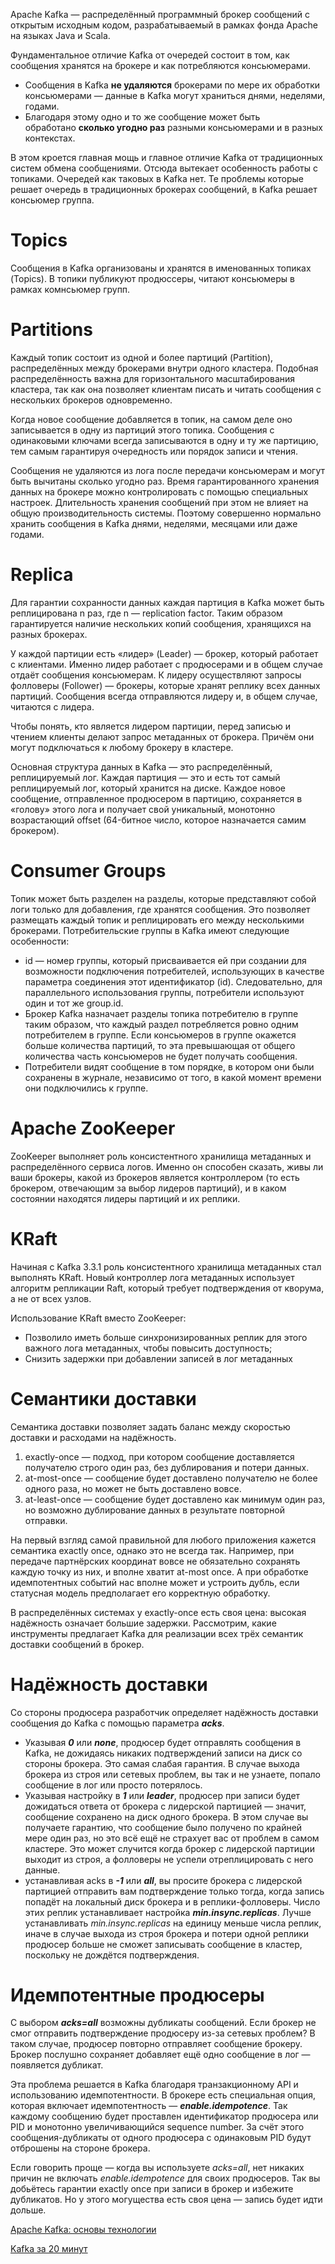 Apache Kafka — распределённый программный брокер сообщений с открытым исходным кодом, разрабатываемый в рамках фонда Apache на языках Java и Scala.

Фундаментальное отличие Kafka от очередей состоит в том, как сообщения хранятся на брокере и как потребляются консьюмерами.

- Сообщения в Kafka **не удаляются** брокерами по мере их обработки консьюмерами — данные в Kafka могут храниться днями, неделями, годами.
- Благодаря этому одно и то же сообщение может быть обработано **сколько угодно раз** разными консьюмерами и в разных контекстах.

В этом кроется главная мощь и главное отличие Kafka от традиционных систем обмена сообщениями. Отсюда вытекает особенность работы с топиками. Очередей как таковых в Kafka нет. Те проблемы которые решает очередь в традиционных брокерах сообщений, в Kafka решает консьюмер группа.

# Topics

Сообщения в Kafka организованы и хранятся в именованных топиках (Topics). В топики публикуют продюссеры, читают консьюмеры в рамках комнсьюмер групп.

# Partitions

Каждый топик состоит из одной и более партиций (Partition), распределённых между брокерами внутри одного кластера. Подобная распределённость важна для горизонтального масштабирования кластера, так как она позволяет клиентам писать и читать сообщения с нескольких брокеров одновременно.

Когда новое сообщение добавляется в топик, на самом деле оно записывается в одну из партиций этого топика. Сообщения с одинаковыми ключами всегда записываются в одну и ту же партицию, тем самым гарантируя очередность или порядок записи и чтения.

Сообщения не удаляются из лога после передачи консьюмерам и могут быть вычитаны сколько угодно раз. Время гарантированного хранения данных на брокере можно контролировать с помощью специальных настроек. Длительность хранения сообщений при этом не влияет на общую производительность системы. Поэтому совершенно нормально хранить сообщения в Kafka днями, неделями, месяцами или даже годами.

# Replica

Для гарантии сохранности данных каждая партиция в Kafka может быть реплицирована n раз, где n — replication factor. Таким образом гарантируется наличие нескольких копий сообщения, хранящихся на разных брокерах.

У каждой партиции есть «лидер» (Leader) — брокер, который работает с клиентами. Именно лидер работает с продюсерами и в общем случае отдаёт сообщения консьюмерам. К лидеру осуществляют запросы фолловеры (Follower) — брокеры, которые хранят реплику всех данных партиций. Сообщения всегда отправляются лидеру и, в общем случае, читаются с лидера.

Чтобы понять, кто является лидером партиции, перед записью и чтением клиенты делают запрос метаданных от брокера. Причём они могут подключаться к любому брокеру в кластере.

Основная структура данных в Kafka — это распределённый, реплицируемый лог. Каждая партиция — это и есть тот самый реплицируемый лог, который хранится на диске. Каждое новое сообщение, отправленное продюсером в партицию, сохраняется в «голову» этого лога и получает свой уникальный, монотонно возрастающий offset (64-битное число, которое назначается самим брокером).

# Consumer Groups

Топик может быть разделен на разделы, которые представляют собой логи только для добавления, где хранятся сообщения. Это позволяет размещать каждый топик и реплицировать его между несколькими брокерами. Потребительские группы в Kafka имеют следующие особенности:

- id — номер группы, который присваивается ей при создании для возможности подключения потребителей, использующих в качестве параметра соединения этот идентификатор (id). Следовательно, для параллельного использования группы, потребители используют один и тот же group.id.
- Брокер Kafka назначает разделы топика потребителю в группе таким образом, что каждый раздел потребляется ровно одним потребителем в группе. Если консьюмеров в группе окажется больше количества партиций, то эта превышающая от общего количества часть консьюмеров не будет получать сообщения.
- Потребители видят сообщение в том порядке, в котором они были сохранены в журнале, независимо от того, в какой момент времени они подключились к группе.


# Apache ZooKeeper

ZooKeeper выполняет роль консистентного хранилища метаданных и распределённого сервиса логов. Именно он способен сказать, живы ли ваши брокеры, какой из брокеров является контроллером (то есть брокером, отвечающим за выбор лидеров партиций), и в каком состоянии находятся лидеры партиций и их реплики.

# KRaft

Начиная с Kafka 3.3.1 роль консистентного хранилища метаданных стал выполнять KRaft. Новый контроллер лога метаданных использует алгоритм репликации Raft, который требует подтверждения от кворума, а не от всех узлов. 

Использование KRaft вместо ZooKeeper:

- Позволило иметь больше синхронизированных реплик для этого важного лога метаданных, чтобы повысить доступность;
- Снизить задержки при добавлении записей в лог метаданных

# Семантики доставки

Семантика доставки позволяет задать баланс между скоростью доставки и расходами на надёжность.

1. exactly-once — подход, при котором сообщение доставляется получателю строго один раз, без дублирования и потери данных.
2. at-most-once — сообщение будет доставлено получателю не более одного раза, но может не быть доставлено вовсе.
3. at-least-once — сообщение будет доставлено как минимум один раз, но возможно дублирование данных в результате повторной отправки.

На первый взгляд самой правильной для любого приложения кажется семантика exactly once, однако это не всегда так. Например, при передаче партнёрских координат вовсе не обязательно сохранять каждую точку из них, и вполне хватит at-most once. А при обработке идемпотентных событий нас вполне может и устроить дубль, если статусная модель предполагает его корректную обработку.

В распределённых системах у exactly-once есть своя цена: высокая надёжность означает большие задержки. Рассмотрим, какие инструменты предлагает Kafka для реализации всех трёх семантик доставки сообщений в брокер.

# Надёжность доставки

Со стороны продюсера разработчик определяет надёжность доставки сообщения до Kafka с помощью параметра **_acks_**.

- Указывая **_0_** или **_none_**, продюсер будет отправлять сообщения в Kafka, не дожидаясь никаких подтверждений записи на диск со стороны брокера. Это самая слабая гарантия. В случае выхода брокера из строя или сетевых проблем, вы так и не узнаете, попало сообщение в лог или просто потерялось.
- Указывая настройку в **_1_** или **_leader_**, продюсер при записи будет дожидаться ответа от брокера с лидерской партицией — значит, сообщение сохранено на диск одного брокера. В этом случае вы получаете гарантию, что сообщение было получено по крайней мере один раз, но это всё ещё не страхует вас от проблем в самом кластере. Это может случится когда брокер с лидерской партиции выходит из строя, а фолловеры не успели отреплицировать с него данные.
- устанавливая acks в **_-1_** или **_all_**, вы просите брокера с лидерской партицией отправить вам подтверждение только тогда, когда запись попадёт на локальный диск брокера и в реплики-фолловеры. Число этих реплик устанавливает настройка **_min.insync.replicas_**. Лучше устанавливать _min.insync.replicas_ на единицу меньше числа реплик, иначе в случае выхода из строя брокера и потери одной реплики продюсер больше не сможет записывать сообщение в кластер, поскольку не дождётся подтверждения.

# Идемпотентные продюсеры

C выбором **_acks=all_** возможны дубликаты сообщений. Если брокер не смог отправить подтверждение продюсеру из-за сетевых проблем? В таком случае, продюсер повторно отправляет сообщение брокеру. Брокер послушно сохраняет добавляет ещё одно сообщение в лог — появляется дубликат.

Эта проблема решается в Kafka благодаря транзакционному API и использованию идемпотентности. В брокере есть специальная опция, которая включает идемпотентность — **_enable.idempotence_**. Так каждому сообщению будет проставлен идентификатор продюсера или PID и монотонно увеличивающийся sequence number. За счёт этого сообщения-дубликаты от одного продюсера с одинаковым PID будут отброшены на стороне брокера.

Если говорить проще — когда вы используете _acks=all_, нет никаких причин не включать _enable.idempotence_ для своих продюсеров. Так вы добьётесь гарантии exactly once при записи в брокер и избежите дубликатов. Но у этого могущества есть своя цена — запись будет идти дольше.


[Apache Kafka: основы технологии](https://habr.com/ru/companies/slurm/articles/550934/)

[Kafka за 20 минут](https://habr.com/ru/companies/sbermarket/articles/738634/)